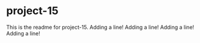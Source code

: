 # project-15

This is the readme for project-15.
Adding a line!
Adding a line!
Adding a line!
Adding a line!
